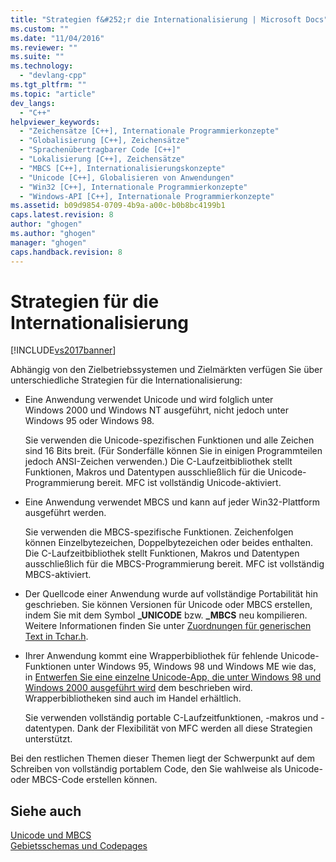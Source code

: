 ```yaml
---
title: "Strategien f&#252;r die Internationalisierung | Microsoft Docs"
ms.custom: ""
ms.date: "11/04/2016"
ms.reviewer: ""
ms.suite: ""
ms.technology: 
  - "devlang-cpp"
ms.tgt_pltfrm: ""
ms.topic: "article"
dev_langs: 
  - "C++"
helpviewer_keywords: 
  - "Zeichensätze [C++], Internationale Programmierkonzepte"
  - "Globalisierung [C++], Zeichensätze"
  - "Sprachenübertragbarer Code [C++]"
  - "Lokalisierung [C++], Zeichensätze"
  - "MBCS [C++], Internationalisierungskonzepte"
  - "Unicode [C++], Globalisieren von Anwendungen"
  - "Win32 [C++], Internationale Programmierkonzepte"
  - "Windows-API [C++], Internationale Programmierkonzepte"
ms.assetid: b09d9854-0709-4b9a-a00c-b0b8bc4199b1
caps.latest.revision: 8
author: "ghogen"
ms.author: "ghogen"
manager: "ghogen"
caps.handback.revision: 8
---
```

# Strategien f&#252;r die Internationalisierung
[!INCLUDE[vs2017banner](../assembler/inline/includes/vs2017banner.md)]

Abhängig von den Zielbetriebssystemen und Zielmärkten verfügen Sie über unterschiedliche Strategien für die Internationalisierung:  
  
-   Eine Anwendung verwendet Unicode und wird folglich unter Windows 2000 und Windows NT ausgeführt, nicht jedoch unter Windows 95 oder Windows 98.  
  
     Sie verwenden die Unicode\-spezifischen Funktionen und alle Zeichen sind 16 Bits breit. \(Für Sonderfälle können Sie in einigen Programmteilen jedoch ANSI\-Zeichen verwenden.\)  Die C\-Laufzeitbibliothek stellt Funktionen, Makros und Datentypen ausschließlich für die Unicode\-Programmierung bereit.  MFC ist vollständig Unicode\-aktiviert.  
  
-   Eine Anwendung verwendet MBCS und kann auf jeder Win32\-Plattform ausgeführt werden.  
  
     Sie verwenden die MBCS\-spezifische Funktionen.  Zeichenfolgen können Einzelbytezeichen, Doppelbytezeichen oder beides enthalten.  Die C\-Laufzeitbibliothek stellt Funktionen, Makros und Datentypen ausschließlich für die MBCS\-Programmierung bereit.  MFC ist vollständig MBCS\-aktiviert.  
  
-   Der Quellcode einer Anwendung wurde auf vollständige Portabilität hin geschrieben. Sie können Versionen für Unicode oder MBCS erstellen, indem Sie mit dem Symbol **\_UNICODE** bzw. **\_MBCS** neu kompilieren.  Weitere Informationen finden Sie unter [Zuordnungen für generischen Text in Tchar.h](../text/generic-text-mappings-in-tchar-h.md).  
  
-   Ihrer Anwendung kommt eine Wrapperbibliothek für fehlende Unicode\-Funktionen unter Windows 95, Windows 98 und Windows ME wie das, in [Entwerfen Sie eine einzelne Unicode\-App, die unter Windows 98 und Windows 2000 ausgeführt wird](http://go.microsoft.com/fwlink/p/?LinkId=250770) dem beschrieben wird.  Wrapperbibliotheken sind auch im Handel erhältlich.  
  
     Sie verwenden vollständig portable C\-Laufzeitfunktionen, \-makros und \-datentypen.  Dank der Flexibilität von MFC werden all diese Strategien unterstützt.  
  
 Bei den restlichen Themen dieser Themen liegt der Schwerpunkt auf dem Schreiben von vollständig portablem Code, den Sie wahlweise als Unicode\- oder MBCS\-Code erstellen können.  
  
## Siehe auch  
 [Unicode und MBCS](../text/unicode-and-mbcs.md)   
 [Gebietsschemas und Codepages](../text/locales-and-code-pages.md)